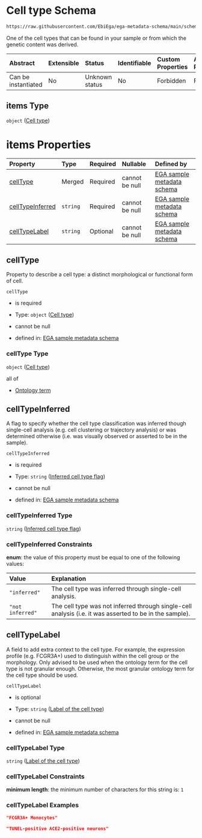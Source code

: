 # Cell type Schema

```txt
https://raw.githubusercontent.com/EbiEga/ega-metadata-schema/main/schemas/EGA.sample.json#/properties/cellTypes/items
```

One of the cell types that can be found in your sample or from which the genetic content was derived.

| Abstract            | Extensible | Status         | Identifiable | Custom Properties | Additional Properties | Access Restrictions | Defined In                                                                   |
| :------------------ | :--------- | :------------- | :----------- | :---------------- | :-------------------- | :------------------ | :--------------------------------------------------------------------------- |
| Can be instantiated | No         | Unknown status | No           | Forbidden         | Forbidden             | none                | [EGA.sample.json\*](../../../schemas/EGA.sample.json "open original schema") |

## items Type

`object` ([Cell type](ega-10-properties-array-of-cell-types-cell-type.md))

# items Properties

| Property                              | Type     | Required | Nullable       | Defined by                                                                                                                                                                                                                                                              |
| :------------------------------------ | :------- | :------- | :------------- | :---------------------------------------------------------------------------------------------------------------------------------------------------------------------------------------------------------------------------------------------------------------------- |
| [cellType](#celltype)                 | Merged   | Required | cannot be null | [EGA sample metadata schema](ega-4-defs-cell-type.md "https://raw.githubusercontent.com/EbiEga/ega-metadata-schema/main/schemas/EGA.sample.json#/properties/cellTypes/items/properties/cellType")                                                                       |
| [cellTypeInferred](#celltypeinferred) | `string` | Required | cannot be null | [EGA sample metadata schema](ega-10-properties-array-of-cell-types-cell-type-properties-inferred-cell-type-flag.md "https://raw.githubusercontent.com/EbiEga/ega-metadata-schema/main/schemas/EGA.sample.json#/properties/cellTypes/items/properties/cellTypeInferred") |
| [cellTypeLabel](#celltypelabel)       | `string` | Optional | cannot be null | [EGA sample metadata schema](ega-10-properties-array-of-cell-types-cell-type-properties-label-of-the-cell-type.md "https://raw.githubusercontent.com/EbiEga/ega-metadata-schema/main/schemas/EGA.sample.json#/properties/cellTypes/items/properties/cellTypeLabel")     |

## cellType

Property to describe a cell type: a distinct morphological or functional form of cell.

`cellType`

* is required

* Type: `object` ([Cell type](ega-4-defs-cell-type.md))

* cannot be null

* defined in: [EGA sample metadata schema](ega-4-defs-cell-type.md "https://raw.githubusercontent.com/EbiEga/ega-metadata-schema/main/schemas/EGA.sample.json#/properties/cellTypes/items/properties/cellType")

### cellType Type

`object` ([Cell type](ega-4-defs-cell-type.md))

all of

* [Ontology term](ega-4-defs-ontology-term.md "check type definition")

## cellTypeInferred

A flag to specify whether the cell type classification was inferred though single-cell analysis (e.g. cell clustering or trajectory analysis) or was determined otherwise (i.e. was visually observed or asserted to be in the sample).

`cellTypeInferred`

* is required

* Type: `string` ([Inferred cell type flag](ega-10-properties-array-of-cell-types-cell-type-properties-inferred-cell-type-flag.md))

* cannot be null

* defined in: [EGA sample metadata schema](ega-10-properties-array-of-cell-types-cell-type-properties-inferred-cell-type-flag.md "https://raw.githubusercontent.com/EbiEga/ega-metadata-schema/main/schemas/EGA.sample.json#/properties/cellTypes/items/properties/cellTypeInferred")

### cellTypeInferred Type

`string` ([Inferred cell type flag](ega-10-properties-array-of-cell-types-cell-type-properties-inferred-cell-type-flag.md))

### cellTypeInferred Constraints

**enum**: the value of this property must be equal to one of the following values:

| Value            | Explanation                                                                                             |
| :--------------- | :------------------------------------------------------------------------------------------------------ |
| `"inferred"`     | The cell type was inferred through single-cell analysis.                                                |
| `"not inferred"` | The cell type was not inferred through single-cell analysis (i.e. it was asserted to be in the sample). |

## cellTypeLabel

A field to add extra context to the cell type. For example, the expression profile (e.g. FCGR3A+) used to distinguish within the cell group or the morphology. Only advised to be used when the ontology term for the cell type is not granular enough. Otherwise, the most granular ontology term for the cell type should be used.

`cellTypeLabel`

* is optional

* Type: `string` ([Label of the cell type](ega-10-properties-array-of-cell-types-cell-type-properties-label-of-the-cell-type.md))

* cannot be null

* defined in: [EGA sample metadata schema](ega-10-properties-array-of-cell-types-cell-type-properties-label-of-the-cell-type.md "https://raw.githubusercontent.com/EbiEga/ega-metadata-schema/main/schemas/EGA.sample.json#/properties/cellTypes/items/properties/cellTypeLabel")

### cellTypeLabel Type

`string` ([Label of the cell type](ega-10-properties-array-of-cell-types-cell-type-properties-label-of-the-cell-type.md))

### cellTypeLabel Constraints

**minimum length**: the minimum number of characters for this string is: `1`

### cellTypeLabel Examples

```json
"FCGR3A+ Monocytes"
```

```json
"TUNEL-positive ACE2-positive neurons"
```
